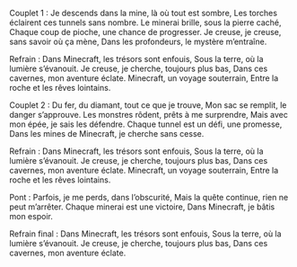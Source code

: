 

Couplet 1 :
Je descends dans la mine, là où tout est sombre,
Les torches éclairent ces tunnels sans nombre.
Le minerai brille, sous la pierre caché,
Chaque coup de pioche, une chance de progresser.
Je creuse, je creuse, sans savoir où ça mène,
Dans les profondeurs, le mystère m’entraîne.

Refrain :
Dans Minecraft, les trésors sont enfouis,
Sous la terre, où la lumière s’évanouit.
Je creuse, je cherche, toujours plus bas,
Dans ces cavernes, mon aventure éclate.
Minecraft, un voyage souterrain,
Entre la roche et les rêves lointains.

Couplet 2 :
Du fer, du diamant, tout ce que je trouve,
Mon sac se remplit, le danger s’approuve.
Les monstres rôdent, prêts à me surprendre,
Mais avec mon épée, je sais les défendre.
Chaque tunnel est un défi, une promesse,
Dans les mines de Minecraft, je cherche sans cesse.

Refrain :
Dans Minecraft, les trésors sont enfouis,
Sous la terre, où la lumière s’évanouit.
Je creuse, je cherche, toujours plus bas,
Dans ces cavernes, mon aventure éclate.
Minecraft, un voyage souterrain,
Entre la roche et les rêves lointains.

Pont :
Parfois, je me perds, dans l’obscurité,
Mais la quête continue, rien ne peut m’arrêter.
Chaque minerai est une victoire,
Dans Minecraft, je bâtis mon espoir.

Refrain final :
Dans Minecraft, les trésors sont enfouis,
Sous la terre, où la lumière s’évanouit.
Je creuse, je cherche, toujours plus bas,
Dans ces cavernes, mon aventure éclate.

